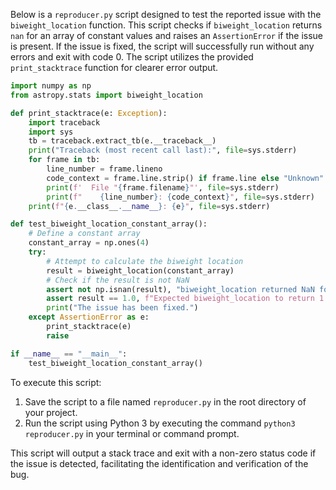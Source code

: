 Below is a `reproducer.py` script designed to test the reported issue with the `biweight_location` function. This script checks if `biweight_location` returns `nan` for an array of constant values and raises an `AssertionError` if the issue is present. If the issue is fixed, the script will successfully run without any errors and exit with code 0. The script utilizes the provided `print_stacktrace` function for clearer error output.

```python
import numpy as np
from astropy.stats import biweight_location

def print_stacktrace(e: Exception):
    import traceback
    import sys
    tb = traceback.extract_tb(e.__traceback__)
    print("Traceback (most recent call last):", file=sys.stderr)
    for frame in tb:
        line_number = frame.lineno
        code_context = frame.line.strip() if frame.line else "Unknown"
        print(f'  File "{frame.filename}"', file=sys.stderr)
        print(f"    {line_number}: {code_context}", file=sys.stderr)
    print(f"{e.__class__.__name__}: {e}", file=sys.stderr)

def test_biweight_location_constant_array():
    # Define a constant array
    constant_array = np.ones(4)
    try:
        # Attempt to calculate the biweight location
        result = biweight_location(constant_array)
        # Check if the result is not NaN
        assert not np.isnan(result), "biweight_location returned NaN for a constant array"
        assert result == 1.0, f"Expected biweight_location to return 1.0, got {result}"
        print("The issue has been fixed.")
    except AssertionError as e:
        print_stacktrace(e)
        raise

if __name__ == "__main__":
    test_biweight_location_constant_array()
```

To execute this script:
1. Save the script to a file named `reproducer.py` in the root directory of your project.
2. Run the script using Python 3 by executing the command `python3 reproducer.py` in your terminal or command prompt.

This script will output a stack trace and exit with a non-zero status code if the issue is detected, facilitating the identification and verification of the bug.